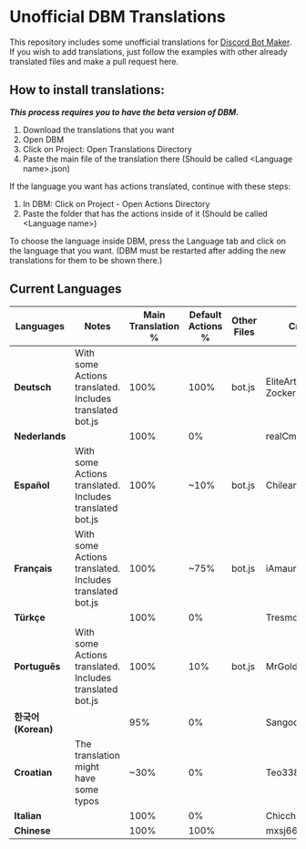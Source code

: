 # Unofficial DBM Translations
This repository includes some unofficial translations for [Discord Bot Maker](https://store.steampowered.com/app/682130/Discord_Bot_Maker/).
If you wish to add translations, just follow the examples with other already translated files and make a pull request here.

## How to install translations:
***This process requires you to have the beta version of DBM.***
<ol>
  <li>Download the translations that you want</li>
  <li>Open DBM</li>
  <li>Click on Project: Open Translations Directory</li>
  <li>Paste the main file of the translation there (Should be called &lt;Language name&gt;.json)</li>
</ol>
If the language you want has actions translated, continue with these steps:
<ol>
  <li>In DBM: Click on Project - Open Actions Directory</li>
  <li>Paste the folder that has the actions inside of it (Should be called &lt;Language name&gt;)</li>
</ol>

To choose the language inside DBM, press the Language tab and click on the language that you want. (DBM must be restarted after adding the new translations for them to be shown there.)

## Current Languages

Languages | Notes | Main Translation % | Default Actions % | Other Files | Credits
--------- | ----- | ------------------ | ----------------- | ----------- | -------
**Deutsch** | With some Actions translated. Includes translated bot.js | 100% | 100% | bot.js | EliteArtz, Lasse, ZockerNico
**Nederlands** | | 100% | 0% | | realCmdData
**Español** | With some Actions translated. Includes translated bot.js | 100% | ~10% | bot.js	| ChileanS
**Français** | With some Actions translated. Includes translated bot.js | 100%	| ~75% | bot.js | iAmaury
**Türkçe** | | 100% | 0% | | Tresmos
**Português** | With some Actions translated. Includes translated bot.js | 100% | 10% | bot.js | MrGold, Almeeida
**한국어(Korean)** | | 95% | 0% | | Sangoon_Is_Noob
**Croatian** | The translation might have some typos | ~30% | 0% | | Teo338
**Italian** | | 100% | 0% | | Chicchi7393
**Chinese** | | 100% | 100% | | mxsj666

